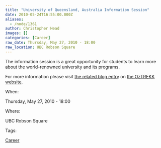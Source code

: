 ```yaml
---
title: "University of Queensland, Australia Information Session"
date: 2010-05-24T16:55:00.000Z
aliases:
  - /node/1361
author: Christopher Head
images: []
categories: [Career]
raw_date: Thursday, May 27, 2010 - 18:00
raw_location: UBC Robson Square
---
```


The information session is a great opportunity for students to learn more about the world-renowned university and its programs.

For more information please visit [the related blog entry](http://oztrekk.com/blog/?p=1143) on [the OzTREKK website](http://oztrekk.com/).

When: 

Thursday, May 27, 2010 - 18:00

Where: 

UBC Robson Square

Tags: 

[Career](/career)
